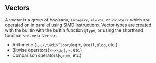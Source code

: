 Vectors
----
A vector is a group of booleans, `Integers`, `Floats`, or `Pointers` which are operated on in parallel using SIMD instructions. Vector types are created with the builtin with the builtin function `@Type`, or using the shorthand function `std.meta.Vector`.

* Arithmetic (`+`,`-`,`/`,`*`,`@divFloor`,`@sqrt`, `@ceil`, `@log`, etc.)
* Bitwise operators(`>>`,`<<`,`&`,`|`, `~`, etc.)
* Comparison operators(`<`,`>`,`==`, etc.)

